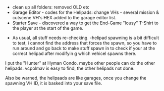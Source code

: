 
* clean up all folders: removed OLD etc
* Garage Editor - codes for the Helipads: change VHs
				- several mission & cutscene VH's HEX added to the garage editor list.
* Starter Save - discovered a way to get the End-Game "lousy" T-Shirt to the player at the start of the game.

- As usual, all stuff needs re-checking.
-helipad spawning is a bit difficult to test, i cannot find the address that forces the spawn, so you have to run around and go back to make stuff spawn in to check if your at the correct helipad after modifyin g which vehicel spawns there.

I put the "Hunter" at Hyman Condo. maybe other people can do the other helipads.
vcpolmav is easy to find, the other helipads not done.

Also be warned, the helipaads are like garages, once you change the spawning VH ID, it is basked into your save file.




 